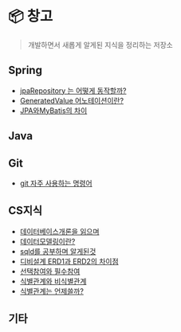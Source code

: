 # 📦 창고

> 개발하면서 새롭게 알게된 지식을 정리하는 저장소
  
<h2>Spring</h2>

* [jpaRepository 는 어떻게 동작할까?](https://github.com/amazon7737/dev-thinking/blob/main/spring/JPA.md)
* [GeneratedValue 어노테이션이란?](https://github.com/amazon7737/dev-container/blob/main/spring/%40GeneratedValue.md)
* [JPA와MyBatis의 차이](https://github.com/amazon7737/dev-container/blob/main/spring/JPA%EC%99%80MyBatis%EC%B0%A8%EC%9D%B4.md)

<h2>Java</h2>

<h2>Git</h2>

* [git 자주 사용하는 명령어](https://github.com/amazon7737/dev-container/blob/main/Git/git-tips.md)

<h2>CS지식</h2>

* [데이터베이스개론을 읽으며](https://github.com/amazon7737/dev-container/blob/main/CS/db/%EB%8D%B0%EC%9D%B4%ED%84%B0%EB%B2%A0%EC%9D%B4%EC%8A%A4%EA%B0%9C%EB%A1%A0%EC%9D%84%EC%9D%BD%EC%9C%BC%EB%A9%B0.md)
* [데이터모델링이란?](https://github.com/amazon7737/dev-container/blob/main/CS/db/%EB%8D%B0%EC%9D%B4%ED%84%B0%EB%AA%A8%EB%8D%B8%EB%A7%81.md)
* [sqld를 공부하며 알게된것](https://github.com/amazon7737/dev-container/blob/main/CS/db/sqld.md)
* [디비설계 ERD1과 ERD2의 차이점](https://github.com/amazon7737/dev-container/blob/main/CS/db/ERD1%EA%B3%BCERD2%EC%9D%98%EC%B0%A8%EC%9D%B4%EC%A0%90.md)
* [선택참여와 필수참여](https://github.com/amazon7737/dev-container/blob/main/CS/db/%EC%84%A0%ED%83%9D%EC%B0%B8%EC%97%AC_%ED%95%84%EC%88%98%EC%B0%B8%EC%97%AC.md)
* [식별관계와 비식별관계](https://github.com/amazon7737/dev-container/blob/main/CS/db/%EC%8B%9D%EB%B3%84_%EB%B9%84%EC%8B%9D%EB%B3%84%EA%B4%80%EA%B3%84.md)
* [식별관계는 언제쓸까?](https://github.com/amazon7737/dev-container/blob/main/CS/db/%EC%8B%9D%EB%B3%84%EA%B4%80%EA%B3%84%EB%8A%94%EC%96%B8%EC%A0%9C%EC%93%B8%EA%B9%8C.md)

  

<h2>기타</h2>

